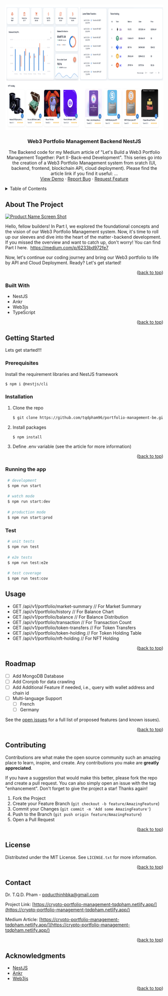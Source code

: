 <!-- Improved compatibility of back to top link: See: https://github.com/othneildrew/Best-README-Template/pull/73 -->
<a name="readme-top"></a>
<!--
*** Thanks for checking out the Best-README-Template. If you have a suggestion
*** that would make this better, please fork the repo and create a pull request
*** or simply open an issue with the tag "enhancement".
*** Don't forget to give the project a star!
*** Thanks again! Now go create something AMAZING! :D
-->



<!-- PROJECT SHIELDS -->
<!--
*** I'm using markdown "reference style" links for readability.
*** Reference links are enclosed in brackets [ ] instead of parentheses ( ).
*** See the bottom of this document for the declaration of the reference variables
*** for contributors-url, forks-url, etc. This is an optional, concise syntax you may use.
*** https://www.markdownguide.org/basic-syntax/#reference-style-links
-->
<!-- [![Contributors][contributors-shield]][contributors-url]
[![Forks][forks-shield]][forks-url]
[![Stargazers][stars-shield]][stars-url]
[![Issues][issues-shield]][issues-url]
[![MIT License][license-shield]][license-url]
[![LinkedIn][linkedin-shield]][linkedin-url] -->



<!-- PROJECT LOGO -->
<br />
<div align="center">
  <a href="https://github.com/tqdpham96/portfolio-management-be">
    <img src="./product-ui.png" alt="Logo" width="1200" height="400">
  </a>

<h3 align="center">Web3 Portfolio Management Backend NestJS</h3>

  <p align="center">
    The Backend code for my Medium article of "Let's Build a Web3 Portfolio Management Together: Part II - Back-end Development". This series go into the creation of a Web3 Portfolio Management system from sratch (UI, backend, frontend, blockchain API, cloud deployment). Please find the article link if you find it useful: ...
    <br />
    <a href="https://crypto-portfolio-management-tqdpham.netlify.app/">View Demo</a>
    ·
    <a href="https://github.com/tqdpham96/portfolio-management-be/issues">Report Bug</a>
    ·
    <a href="https://github.com/tqdpham96/portfolio-management-be/issues">Request Feature</a>
  </p>
</div>



<!-- TABLE OF CONTENTS -->
<details>
  <summary>Table of Contents</summary>
  <ol>
    <li>
      <a href="#about-the-project">About The Project</a>
      <ul>
        <li><a href="#built-with">Built With</a></li>
      </ul>
    </li>
    <li>
      <a href="#getting-started">Getting Started</a>
      <ul>
        <li><a href="#prerequisites">Prerequisites</a></li>
        <li><a href="#installation">Installation</a></li>
         <li><a href="#runningtheapp">Running the app</a></li>
          <li><a href="#test">Test</a></li>
      </ul>
    </li>
    <li><a href="#usage">Usage</a></li>
    <li><a href="#roadmap">Roadmap</a></li>
    <li><a href="#contributing">Contributing</a></li>
    <li><a href="#license">License</a></li>
    <li><a href="#contact">Contact</a></li>
    <li><a href="#acknowledgments">Acknowledgments</a></li>
  </ol>
</details>



<!-- ABOUT THE PROJECT -->
## About The Project

[![Product Name Screen Shot][product-screenshot]](https://crypto-portfolio-management-tqdpham.netlify.app/)

Hello, fellow builders! In Part I, we explored the foundational concepts and the vision of our Web3 Portfolio Management system. Now, it's time to roll up our sleeves and dive into the heart of the matter - backend development.
If you missed the overview and want to catch up, don't worry! You can find Part I here. 
https://medium.com/p/6233bd972fe7

Now, let's continue our coding journey and bring our Web3 portfolio to life by API and Cloud Deployment. Ready? Let's get started!
<p align="right">(<a href="#readme-top">back to top</a>)</p>


### Built With

* NestJS
* Ankr
* Web3js
* TypeScript

<p align="right">(<a href="#readme-top">back to top</a>)</p>



<!-- GETTING STARTED -->
## Getting Started

Lets get started!!!

### Prerequisites

Install the requirement libraries and NestJS framework
  ```sh
  $ npm i @nestjs/cli
  ```

### Installation

1. Clone the repo
   ```sh
   $ git clone https://github.com/tqdpham96/portfolio-management-be.git
   ```

2. Install packages
   ```sh
   $ npm install
   ```

3. Define .env variable (see the article for more information)

<p align="right">(<a href="#readme-top">back to top</a>)</p>

### Running the app

   ```sh
    # development
    $ npm run start

    # watch mode
    $ npm run start:dev

    # production mode
    $ npm run start:prod
   ```

### Test

   ```sh
    # unit tests
    $ npm run test

    # e2e tests
    $ npm run test:e2e

    # test coverage
    $ npm run test:cov
   ```

<!-- USAGE EXAMPLES -->
## Usage

* GET /api/v1/portfolio/market-summary // For Market Summary
* GET /api/v1/portfolio/history // For Balance Chart
* GET /api/v1/portfolio/balance  // For Balance Distribution
* GET /api/v1/portfolio/transaction // For Transaction Count
* GET /api/v1/portfolio/token-transfers // For Token Transfers
* GET /api/v1/portfolio/token-holding // For Token Holding Table
* GET /api/v1/portfolio/nft-holding // For NFT Holding

<p align="right">(<a href="#readme-top">back to top</a>)</p>



<!-- ROADMAP -->
## Roadmap

- [ ] Add MongoDB Database
- [ ] Add Cronjob for data crawling
- [ ] Add Additional Feature if needed, i.e., query with wallet address and chain id
- [ ] Multi-language Support
    - [ ] French
    - [ ] Germany

See the [open issues](https://github.com/tqdpham96/portfolio-management-be/issues) for a full list of proposed features (and known issues).

<p align="right">(<a href="#readme-top">back to top</a>)</p>



<!-- CONTRIBUTING -->
## Contributing

Contributions are what make the open source community such an amazing place to learn, inspire, and create. Any contributions you make are **greatly appreciated**.

If you have a suggestion that would make this better, please fork the repo and create a pull request. You can also simply open an issue with the tag "enhancement".
Don't forget to give the project a star! Thanks again!

1. Fork the Project
2. Create your Feature Branch (`git checkout -b feature/AmazingFeature`)
3. Commit your Changes (`git commit -m 'Add some AmazingFeature'`)
4. Push to the Branch (`git push origin feature/AmazingFeature`)
5. Open a Pull Request

<p align="right">(<a href="#readme-top">back to top</a>)</p>



<!-- LICENSE -->
## License

Distributed under the MIT License. See `LICENSE.txt` for more information.

<p align="right">(<a href="#readme-top">back to top</a>)</p>



<!-- CONTACT -->
## Contact

Dr. T.Q.D. Pham -  pqducthinhbka@gmail.com

Project Link: [https://crypto-portfolio-management-tqdpham.netlify.app/](https://crypto-portfolio-management-tqdpham.netlify.app/)

Medium Article: [https://crypto-portfolio-management-tqdpham.netlify.app/](https://crypto-portfolio-management-tqdpham.netlify.app/)

<p align="right">(<a href="#readme-top">back to top</a>)</p>


<!-- ACKNOWLEDGMENTS -->
## Acknowledgments

* [NestJS](https://nestjs.com/)
* [Ankr](https://www.ankr.com/)
* [Web3js](https://web3js.readthedocs.io/en/v1.10.0/)

<p align="right">(<a href="#readme-top">back to top</a>)</p>



<!-- MARKDOWN LINKS & IMAGES -->
<!-- https://www.markdownguide.org/basic-syntax/#reference-style-links -->
[contributors-shield]: https://img.shields.io/github/contributors/github_username/repo_name.svg?style=for-the-badge
[contributors-url]: https://github.com/github_username/repo_name/graphs/contributors
[forks-shield]: https://img.shields.io/github/forks/github_username/repo_name.svg?style=for-the-badge
[forks-url]: https://github.com/github_username/repo_name/network/members
[stars-shield]: https://img.shields.io/github/stars/github_username/repo_name.svg?style=for-the-badge
[stars-url]: https://github.com/github_username/repo_name/stargazers
[issues-shield]: https://img.shields.io/github/issues/github_username/repo_name.svg?style=for-the-badge
[issues-url]: https://github.com/github_username/repo_name/issues
[license-shield]: https://img.shields.io/github/license/github_username/repo_name.svg?style=for-the-badge
[license-url]: https://github.com/github_username/repo_name/blob/master/LICENSE.txt
[linkedin-shield]: https://img.shields.io/badge/-LinkedIn-black.svg?style=for-the-badge&logo=linkedin&colorB=555
[linkedin-url]: https://linkedin.com/in/linkedin_username
[product-screenshot]: images/preview.png
[Python]: https://www.python.org/static/img/python-logo@2x.png
[Python-url]: https://www.python.org/
[Streamlit]: https://streamlit.io/images/brand/streamlit-mark-color.svg
[Streamlit-url]: https://streamlit.io/
[Heroku]: https://encrypted-tbn0.gstatic.com/images?q=tbn:ANd9GcRitRYJmyZ3IrHw5Pryim_gGQdOZITn90g-Wvd9F87RehP9Tw3An_mFKE9OqtA1kJXQ_A&usqp=CAU
[Heroku-url]: https://heroku.com/
[OpenAI]: https://encrypted-tbn0.gstatic.com/images?q=tbn:ANd9GcTCX5oU1OHZxG4Hws6jr2brvyQuwDZGJ9ixaAKojBcAag&s
[OpenAI-url]: https://openai.com/